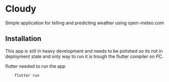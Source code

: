 
# Cloudy

Simple application for telling and predicting weather using open-meteo.com




## Installation

This app is still in heavy development and needs to be polished so its not in deployment state and only way to run it is trough the flutter compiler on PC.

flutter needed to run the app

```bash
    flutter run
```
    
